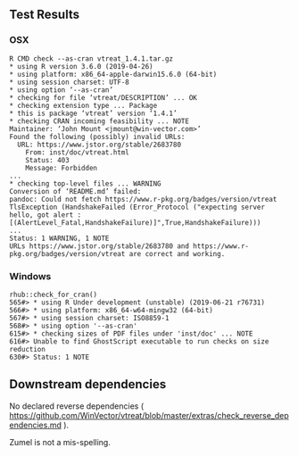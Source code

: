

## Test Results



### OSX

    R CMD check --as-cran vtreat_1.4.1.tar.gz
    * using R version 3.6.0 (2019-04-26)
    * using platform: x86_64-apple-darwin15.6.0 (64-bit)
    * using session charset: UTF-8
    * using option ‘--as-cran’
    * checking for file ‘vtreat/DESCRIPTION’ ... OK
    * checking extension type ... Package
    * this is package ‘vtreat’ version ‘1.4.1’
    * checking CRAN incoming feasibility ... NOTE
    Maintainer: ‘John Mount <jmount@win-vector.com>’
    Found the following (possibly) invalid URLs:
      URL: https://www.jstor.org/stable/2683780
        From: inst/doc/vtreat.html
        Status: 403
        Message: Forbidden
    ...
    * checking top-level files ... WARNING
    Conversion of ‘README.md’ failed:
    pandoc: Could not fetch https://www.r-pkg.org/badges/version/vtreat
    TlsException (HandshakeFailed (Error_Protocol ("expecting server hello, got alert : [(AlertLevel_Fatal,HandshakeFailure)]",True,HandshakeFailure)))
    ...
    Status: 1 WARNING, 1 NOTE
    URLs https://www.jstor.org/stable/2683780 and https://www.r-pkg.org/badges/version/vtreat are correct and working.



### Windows

    rhub::check_for_cran()
    565#> * using R Under development (unstable) (2019-06-21 r76731)
    566#> * using platform: x86_64-w64-mingw32 (64-bit)
    567#> * using session charset: ISO8859-1
    568#> * using option '--as-cran'
    615#> * checking sizes of PDF files under 'inst/doc' ... NOTE
    616#> Unable to find GhostScript executable to run checks on size reduction
    630#> Status: 1 NOTE
  
## Downstream dependencies

No declared reverse dependencies ( https://github.com/WinVector/vtreat/blob/master/extras/check_reverse_dependencies.md ).

     
Zumel is not a mis-spelling.

